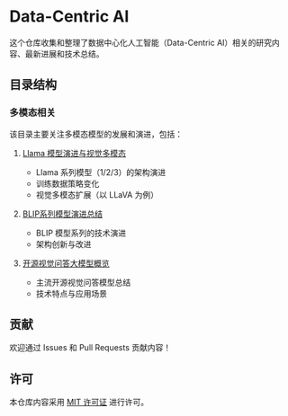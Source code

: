 # Data-Centric AI

这个仓库收集和整理了数据中心化人工智能（Data-Centric AI）相关的研究内容、最新进展和技术总结。

## 目录结构

### 多模态相关

该目录主要关注多模态模型的发展和演进，包括：

1. [Llama 模型演进与视觉多模态](多模态相关/Llama%20模型演进与视觉多模态.md)
   - Llama 系列模型（1/2/3）的架构演进
   - 训练数据策略变化
   - 视觉多模态扩展（以 LLaVA 为例）

2. [BLIP系列模型演进总结](多模态相关/BLIP系列模型演进总结.md)
   - BLIP 模型系列的技术演进
   - 架构创新与改进

3. [开源视觉问答大模型概览](多模态相关/开源视觉问答大模型概览.md)
   - 主流开源视觉问答模型总结
   - 技术特点与应用场景

## 贡献

欢迎通过 Issues 和 Pull Requests 贡献内容！

## 许可

本仓库内容采用 [MIT 许可证](LICENSE) 进行许可。 